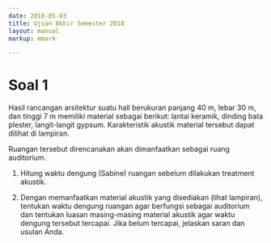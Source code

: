 ```yaml
---
date: 2018-05-03
title: Ujian Akhir Semester 2018
layout: manual
markup: mmark

---
```


# Soal 1

Hasil rancangan arsitektur suatu hall berukuran panjang 40 m, lebar 30 m, dan tinggi 7 m memiliki material sebagai berikut: lantai keramik, dinding bata plester, langit-langit gypsum. Karakteristik akustik material tersebut dapat dilihat di lampiran.

Ruangan tersebut direncanakan akan dimanfaatkan sebagai ruang auditorium.

1. Hitung waktu dengung (Sabine) ruangan sebelum dilakukan treatment akustik.

2. Dengan memanfaatkan material akustik yang disediakan (lihat lampiran), tentukan waktu dengung ruangan agar berfungsi sebagai auditorium dan tentukan luasan masing-masing material akustik agar waktu dengung tersebut tercapai. Jika belum tercapai, jelaskan saran dan usulan Anda.
